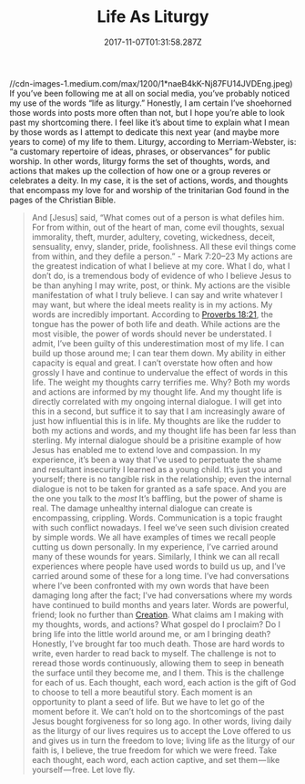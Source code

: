 ﻿---
title: Life As Liturgy
description: >-
  If you’ve been following me at all on social media, you’ve probably noticed my
  use of the words “life as liturgy.” Honestly, I am certain…
date: '2017-11-07T01:31:58.287Z'
categories: []
keywords: []
slug: /life-as-liturgy
---
//cdn-images-1.medium.com/max/1200/1*naeB4kK-Nj87FU14JVDEng.jpeg)
If you’ve been following me at all on social media, you’ve probably noticed my use of the words “life as liturgy.” Honestly, I am certain I’ve shoehorned those words into posts more often than not, but I hope you’re able to look past my shortcoming there. I feel like it’s about time to explain what I mean by those words as I attempt to dedicate this next year (and maybe more years to come) of my life to them.
Liturgy, according to Merriam-Webster, is: “a customary repertoire of ideas, phrases, or observances” for public worship. In other words, liturgy forms the set of thoughts, words, and actions that makes up the collection of how one or a group reveres or celebrates a deity. In my case, it is the set of actions, words, and thoughts that encompass my love for and worship of the trinitarian God found in the pages of the Christian Bible.
> And \[Jesus\] said, “What comes out of a person is what defiles him. For from within, out of the heart of man, come evil thoughts, sexual immorality, theft, murder, adultery, coveting, wickedness, deceit, sensuality, envy, slander, pride, foolishness. All these evil things come from within, and they defile a person.”
> \- Mark 7:20–23
My actions are the greatest indication of what I believe at my core. What I do, what I don’t do, is a tremendous body of evidence of who I believe Jesus to be than anyhing I may write, post, or think. My actions are the visible manifestation of what I truly believe. I can say and write whatever I may want, but where the ideal meets reality is in my actions.
My words are incredibly important. According to [Proverbs 18:21](https://www.biblegateway.com/passage/?search=Proverbs+18%3A21&version=ESV), the tongue has the power of both life and death. While actions are the most visible, the power of words should never be understated. I admit, I’ve been guilty of this underestimation most of my life. I can build up those around me; I can tear them down. My ability in either capacity is equal and great. I can’t overstate how often and how grossly I have and continue to undervalue the effect of words in this life.
The weight my thoughts carry terrifies me. Why? Both my words and actions are informed by my thought life. And my thought life is directly correlated with my ongoing internal dialogue. I will get into this in a second, but suffice it to say that I am increasingly aware of just how influential this is in life. My thoughts are like the rudder to both my actions and words, and my thought life has been far less than sterling.
My internal dialogue should be a prisitine example of how Jesus has enabled me to extend love and compassion. In my experience, it’s been a way that I’ve used to perpetuate the shame and resultant insecurity I learned as a young child. It’s just you and yourself; there is no tangible risk in the relationship; even the internal dialogue is not to be taken for granted as a safe space. And you are the one you talk to the _most_ It’s baffling, but the power of shame is real. The damage unhealthy internal dialogue can create is encompassing, crippling.
Words. Communication is a topic fraught with such conflict nowadays. I feel we’ve seen such division created by simple words. We all have examples of times we recall people cutting us down personally. In my experience, I’ve carried around many of these wounds for years. Similarly, I think we can all recall experiences where people have used words to build us up, and I’ve carried around some of these for a long time. I’ve had conversations where I’ve been confronted with my own words that have been damaging long after the fact; I’ve had conversations where my words have continued to build months and years later. Words are powerful, friend; look no further than [Creation](https://www.biblegateway.com/passage/?search=Genesis+1%3A1-2%3A3&version=ESV).
What claims am I making with my thoughts, words, and actions?
What gospel do I proclaim?
Do I bring life into the little world around me, or am I bringing death?
Honestly, I’ve brought far too much death. Those are hard words to write, even harder to read back to myself. The challenge is not to reread those words continuously, allowing them to seep in beneath the surface until they become me, and I them. This is the challenge for each of us.
Each thought, each word, each action is the gift of God to choose to tell a more beautiful story. Each moment is an opportunity to plant a seed of life. But we have to let go of the moment before it. We can’t hold on to the shortcomings of the past Jesus bought forgiveness for so long ago. In other words, living daily as the liturgy of our lives requires us to accept the Love offered to us and gives us in turn the freedom to love; living life as the liturgy of our faith is, I believe, the true freedom for which we were freed.
Take each thought, each word, each action captive, and set them — like yourself — free. Let love fly.

